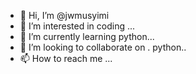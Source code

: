 - 👋 Hi, I’m @jwmusyimi
- 👀 I’m interested in coding ...
- 🌱 I’m currently learning python...
- 💞️ I’m looking to collaborate on . python..
- 📫 How to reach me ...

<!---
jwmusyimi/jwmusyimi is a ✨ special ✨ repository because its `README.md` (this file) appears on your GitHub profile.
You can click the Preview link to take a look at your changes.
--->
